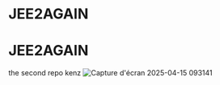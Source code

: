 ﻿# JEE2AGAIN
# JEE2AGAIN

the second repo kenz
![Capture d'écran 2025-04-15 093141](https://github.com/user-attachments/assets/6d522a6b-63a1-404e-92d5-c5398205706c)
